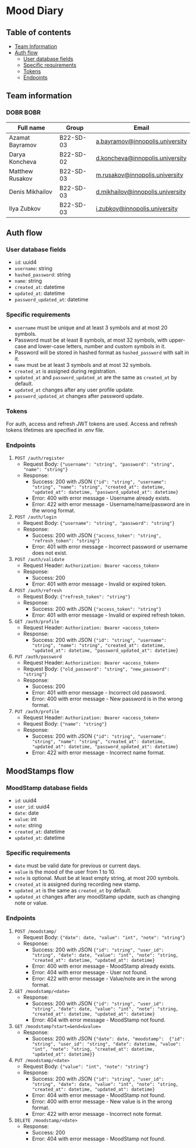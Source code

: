 # Mood Diary

## Table of contents

* [Team Information](#team-information)
* [Auth flow](#auth-flow)
    * [User database fields](#user-database-fields)
    * [Specific requirements](#specific-requirements)
    * [Tokens](#tokens)
    * [Endpoints](#endpoints)

## Team information

### DOBR BOBR

| Full name       | Group     | Email                              |
|-----------------|-----------|------------------------------------|
| Azamat Bayramov | B22-SD-03 | <a.bayramov@innopolis.university>  |
| Darya Koncheva  | B22-SD-02 | <d.koncheva@innopolis.university>  |
| Matthew Rusakov | B22-SD-03 | <m.rusakov@innopolis.university>   |
| Denis Mikhailov | B22-SD-03 | <d.mikhailov@innopolis.university> |
| Ilya Zubkov     | B22-SD-03 | <i.zubkov@innopolis.university>    |

## Auth flow

### User database fields

* `id`: uuid4
* `username`: string
* `hashed_password`: string
* `name`: string
* `created_at`: datetime
* `updated_at`: datetime
* `password_updated_at`: datetime

### Specific requirements

* `username` must be unique and at least 3 symbols and at most 20 symbols.
* Password must be at least 8 symbols, at most 32 symbols, with upper-case and lower-case letters, number and custom
  symbols in it.
* Password will be stored in hashed format as `hashed_password` with salt in it.
* `name` must be at least 3 symbols and at most 32 symbols.
* `created_at` is assigned during registration.
* `updated_at` and `password_updated_at` are the same as `created_at` by default.
* `updated_at` changes after any user profile update.
* `password_updated_at` changes after password update.

### Tokens

For auth, access and refresh JWT tokens are used.
Access and refresh tokens lifetimes are specified in .env file.

### Endpoints

1) `POST /auth/register`
    * Request Body: `{"username": "string", "password": "string", "name": "string"}`
    * Response:
        * Success: 200 with JSON
          `{"id": "string", "username": "string", "name": "string", "created_at": datetime, "updated_at": datetime, "password_updated_at": datetime}`
        * Error: 400 with error message - Username already exists.
        * Error: 422 with error message - Username/name/password are in the wrong format.
2) `POST /auth/login`
    * Request Body: `{"username": "string", "password": "string"}`
    * Response:
        * Success: 200 with JSON `{"access_token": "string", "refresh_token": "string"}`
        * Error: 401 with error message - Incorrect password or username does not exist.
3) `POST /auth/validate`
    * Request Header: `Authorization: Bearer <access_token>`
    * Response:
        * Success: 200
        * Error: 401 with error message - Invalid or expired token.
4) `POST /auth/refresh`
    * Request Body: `{"refresh_token": "string"}`
    * Response:
        * Success: 200 with JSON `{"access_token": "string"}`
        * Error: 401 with error message - Invalid or expired refresh token.
5) `GET /auth/profile`
    * Request Header: `Authorization: Bearer <access_token>`
    * Response:
        * Success: 200 with JSON
          `{"id": "string", "username": "string", "name": "string", "created_at": datetime, "updated_at": datetime, "password_updated_at": datetime}`
6) `PUT /auth/password`
    * Request Header: `Authorization: Bearer <access_token>`
    * Request Body: `{"old_password": "string", "new_password": "string"}`
    * Response:
        * Success: 200
        * Error: 401 with error message - Incorrect old password.
        * Error: 400 with error message - New password is in the wrong format.
7) `PUT /auth/profile`
    * Request Header: `Authorization: Bearer <access_token>`
    * Request Body: `{"name": "string"}`
    * Response:
        * Success: 200 with JSON
          `{"id": "string", "username": "string", "name": "string", "created_at": datetime, "updated_at": datetime, "password_updated_at": datetime}`
        * Error: 422 with error message - Incorrect name format.

## MoodStamps flow

### MoodStamp database fields

* `id`: uuid4
* `user_id`: uuid4
* `date`: date
* `value`: int
* `note`: string
* `created_at`: datetime
* `updated_at`: datetime

### Specific requirements

* `date` must be valid date for previous or current days.
* `value` is the mood of the user from 1 to 10.
* `note` is optional. Must be at least empty string, at most 200 symbols.
* `created_at` is assigned during recording new stamp.
* `updated_at` is the same as `created_at` by default.
* `updated_at` changes after any moodStamp update, such as changing note or value.

### Endpoints

1) `POST /moodstamp/`
    * Request Body: `{"date": date, "value": "int", "note": "string"}`
    * Response:
        * Success: 200 with JSON `{"id": "string", "user_id": "string", "date": date,
            "value": "int", "note": "string, "created_at": datetime, "updated_at": datetime}`
        * Error: 400 with error message - MoodStamp already exists.
        * Error: 404 with error message - User not found.
        * Error: 422 with error message - Value/note are in the wrong format.
2) `GET /moodstamp/<date>`
    * Response:
        * Success: 200 with JSON `{"id": "string", "user_id": "string", "date": date,
            "value": "int", "note": "string, "created_at": datetime, "updated_at": datetime}`
        * Error: 404 with error message - MoodStamp not found.
3) `GET /moodstamp?start=&end=&value=`
    * Response:
        * Success: 200 with JSON `{"date": date, "moodstamp": 
               {"id": "string", "user_id": "string", "date": datetime,
                  "value": "int", "note": "string, "created_at": datetime, "updated_at": datetime}}`
4) `PUT /moodstamp/<date>`
    * Request Body: `{"value": "int", "note": "string"}`
    * Response:
        * Success: 200 with JSON `{"id": "string", "user_id": "string", "date": date,
            "value": "int", "note": "string, "created_at": datetime, "updated_at": datetime}`
        * Error: 404 with error message - MoodStamp not found.
        * Error: 400 with error message - New value is in the wrong format.
        * Error: 422 with error message - Incorrect note format.
5) `DELETE /moodstamp/<date>`
    * Response:
        * Success: 200
        * Error: 404 with error message - MoodStamp not found.

